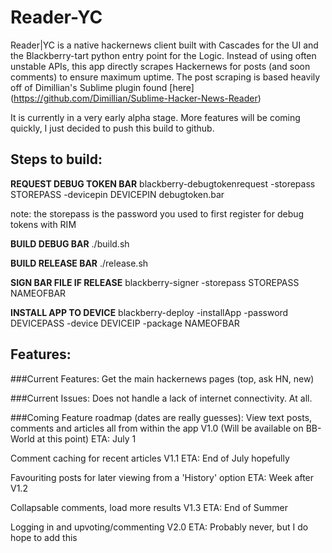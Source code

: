 Reader-YC
=========

Reader|YC is a native hackernews client built with Cascades for the UI and the Blackberry-tart python entry point for the Logic. Instead of using often unstable APIs, this app directly scrapes Hackernews for posts (and soon comments) to ensure maximum uptime. 
The post scraping is based heavily off of Dimillian's Sublime plugin found [here] (https://github.com/Dimillian/Sublime-Hacker-News-Reader)

It is currently in a very early alpha stage. More features will be coming quickly, I just decided to push this build to github. 


## Steps to build:
**REQUEST DEBUG TOKEN BAR**
blackberry-debugtokenrequest -storepass STOREPASS -devicepin DEVICEPIN debugtoken.bar

note: the storepass is the password you used to first register for debug tokens with RIM

**BUILD DEBUG BAR**
./build.sh

**BUILD RELEASE BAR**
./release.sh

**SIGN BAR FILE IF RELEASE**
blackberry-signer -storepass STOREPASS NAMEOFBAR

**INSTALL APP TO DEVICE**
blackberry-deploy -installApp -password DEVICEPASS -device DEVICEIP -package NAMEOFBAR

## Features:
###Current Features:
Get the main hackernews pages (top, ask HN, new)

###Current Issues:
Does not handle a lack of internet connectivity. At all.

###Coming Feature roadmap (dates are really guesses):
View text posts, comments and articles all from within the app V1.0 (Will be available on BB-World at this point)
  ETA: July 1 
  
Comment caching for recent articles  V1.1
	ETA: End of July hopefully
	
Favouriting posts for later viewing from a 'History' option
	ETA: Week after V1.2
	
Collapsable comments, load more results V1.3
	ETA: End of Summer
	
Logging in and upvoting/commenting V2.0
	ETA: Probably never, but I do hope to add this

